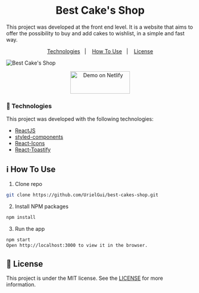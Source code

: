 <h1 align="center">Best Cake's Shop</h1>

This project was developed at the front end level. It is a website that aims to offer the possibility to buy and add cakes to wishlist, in a simple and fast way.

<p align="center">
  <a href="#rocket-technologies">Technologies</a>&nbsp;&nbsp;&nbsp;|&nbsp;&nbsp;&nbsp;
  <a href="#information_source-how-to-use">How To Use</a>&nbsp;&nbsp;&nbsp;|&nbsp;&nbsp;&nbsp;
  <a href="#memo-license">License</a>
</p>

![Best Cake's Shop](https://i.imgur.com/CpXfy8n.png)

<p align="center">
  <a href="https://best-cakes-shop.vercel.app/" target="_blank">
    <img alt="Demo on Netlify" height="60px" width="160px" src="https://i.imgur.com/CoGI4YX.png">
  </a>
</p>

### :rocket: Technologies

This project was developed with the following technologies:

- [ReactJS](https://reactjs.org/)
- [styled-components](https://styled-components.com/)
- [React-Icons](https://react-icons.netlify.com/)
- [React-Toastify](https://fkhadra.github.io/react-toastify/)

## :information_source: How To Use

1. Clone repo

```bash
git clone https://github.com/UrielGui/best-cakes-shop.git
```

2. Install NPM packages

```bash
npm install
```

3. Run the app

```bash
npm start
Open http://localhost:3000 to view it in the browser.
```

## :memo: License

This project is under the MIT license. See the [LICENSE](https://github.com/UrielGui/best-cakes-shop/blob/master/LICENSE) for more information.
